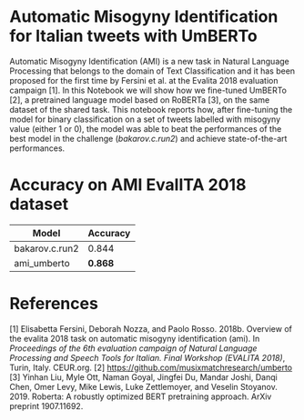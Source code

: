 # Automatic Misogyny Identification for Italian tweets with UmBERTo
Automatic Misogyny Identification (AMI) is a new task in Natural Language Processing that belongs to the domain of Text Classification and it has been proposed for the first time by Fersini et al. at the Evalita 2018 evaluation campaign [1]. In this Notebook we will show how we fine-tuned UmBERTo [2], a pretrained language model based on RoBERTa [3], on the same dataset of the shared task. 
This notebook reports how, after fine-tuning the model for binary classification on a set of tweets labelled with misogyny value (either 1 or 0), the model was able to beat the performances of the best model in the challenge (*bakarov.c.run2*) and achieve state-of-the-art performances.

# Accuracy on AMI EvalITA 2018 dataset
 Model | Accuracy 
--- | --- 
bakarov.c.run2 | 0.844 
ami_umberto | **0.868**

# References
[1] Elisabetta Fersini, Deborah Nozza, and Paolo Rosso. 2018b. Overview of the evalita 2018 task on automatic misogyny identification (ami). In *Proceedings of the 6th evaluation campaign of Natural Language Processing and Speech Tools for Italian. Final Workshop (EVALITA 2018)*, Turin, Italy. CEUR.org.
[2] https://github.com/musixmatchresearch/umberto
[3] Yinhan Liu, Myle Ott, Naman Goyal, Jingfei Du, Mandar Joshi, Danqi Chen, Omer Levy, Mike Lewis, Luke Zettlemoyer, and Veselin Stoyanov. 2019. Roberta: A robustly optimized BERT pretraining approach. ArXiv preprint 1907.11692.

